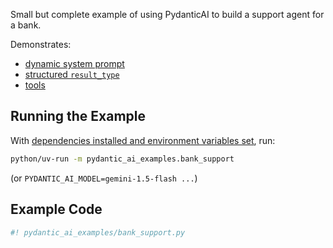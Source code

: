 Small but complete example of using PydanticAI to build a support agent for a bank.

Demonstrates:

* [dynamic system prompt](../agents.md#system-prompts)
* [structured `result_type`](../results.md#structured-result-validation)
* [tools](../tools.md#function-tools)

## Running the Example

With [dependencies installed and environment variables set](./index.md#usage), run:

```bash
python/uv-run -m pydantic_ai_examples.bank_support
```

(or `PYDANTIC_AI_MODEL=gemini-1.5-flash ...`)

## Example Code

```python {title="bank_support.py"}
#! pydantic_ai_examples/bank_support.py
```
